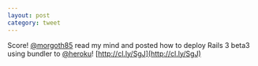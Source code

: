 ```yaml
---
layout: post
category: tweet
---
```

Score! [@morgoth85](http://twitter.com/morgoth85) read my mind and posted how to deploy Rails 3 beta3 using bundler to [@heroku](http://twitter.com/heroku)! [http://cl.ly/SgJ](http://cl.ly/SgJ)
